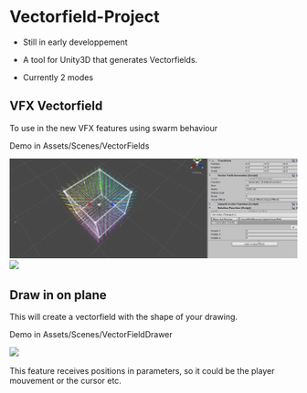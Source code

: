 # Vectorfield-Project

- Still in early developpement

 - A tool for Unity3D that generates Vectorfields.

- Currently 2 modes

## VFX Vectorfield

To use in the new VFX features using swarm behaviour

Demo in
Assets/Scenes/VectorFields

![](Gifs/vectorfield5.gif)
![](Gifs/Vectorfield.gif)


## Draw in on plane


This will create a vectorfield with the shape of your drawing.

Demo in 
Assets/Scenes/VectorFieldDrawer

![](Gifs/Drawingv2.gif)

This feature receives positions in parameters, so it could be the player mouvement or the cursor etc.
